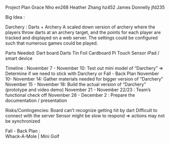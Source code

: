 Project Plan
Grace Nho en268
Heather Zhang hz452
James Donnelly jfd235


Big Idea :

Darchery : Darts + Archery
A scaled down version of archery where the players throw darts at an archery target, and the points for each player are tracked and displayed on a web server. The settings could be configured such that numerous games could be played.

Parts Needed:
Dart board
Darts
Tin Foil 
Cardboard 
Pi 
Touch Sensor
iPad / smart device 

Timeline : 
November 7 - November 10: Test out mini model of “Darchery” 
⇒ Determine if we need to stick with Darchery or Fall - Back Plan 
November 10- November 14: Gather materials needed for bigger version of “Darchery” 
November 15 - November 18: Build the actual version of “Darchery” (prototype and video demo)
November 21 - November 22/23 : Team’s functional check off
November 28 - December 2 : Prepare the documentation / presentation 

Risks/Contingencies:
Board can’t recognize getting hit by dart
Difficult to connect with the server 
Sensor might be slow to respond ⇒ actions may not be synchronized

Fall - Back Plan :  
Whack-A-Mole  |  Mini Golf
